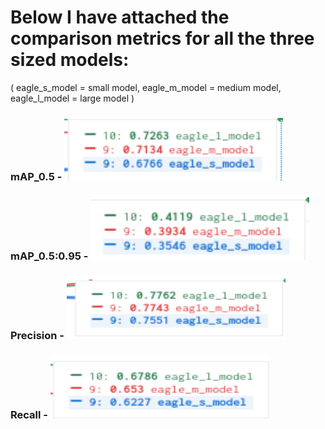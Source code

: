 # Below I have attached the comparison metrics for all the three sized models:
( eagle_s_model = small model,
  eagle_m_model = medium model,
  eagle_l_model = large model
)



### mAP_0.5 - <img src="https://github.com/bansalraghav/Object-Detection/blob/main/Results/numeric_value/mAP0.5.png" width="350" height="100">
### mAP_0.5:0.95 - <img src="https://github.com/bansalraghav/Object-Detection/blob/main/Results/numeric_value/mAP0.95.png" width="350" height="100">
### Precision - <img src="https://github.com/bansalraghav/Object-Detection/blob/main/Results/numeric_value/precision.png" width="350" height="100">
### Recall - <img src="https://github.com/bansalraghav/Object-Detection/blob/main/Results/numeric_value/recall.png" width="350" height="100">
